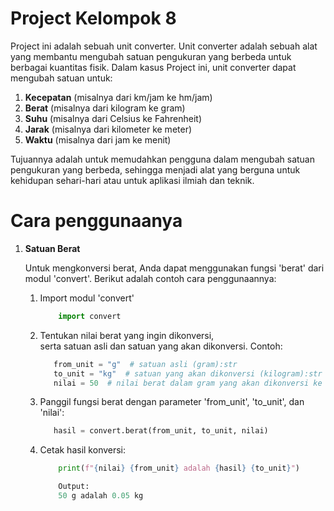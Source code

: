 # Project Kelompok 8

   Project ini adalah sebuah unit converter.
   Unit converter adalah sebuah alat yang membantu mengubah satuan pengukuran yang berbeda untuk berbagai kuantitas fisik. Dalam kasus Project ini, unit converter dapat mengubah satuan untuk:

   1. **Kecepatan** (misalnya dari km/jam ke hm/jam)
   2. **Berat** (misalnya dari kilogram ke gram)
   3. **Suhu** (misalnya dari Celsius ke Fahrenheit)
   4. **Jarak** (misalnya dari kilometer ke meter)
   5. **Waktu** (misalnya dari jam ke menit)

   Tujuannya adalah untuk memudahkan pengguna dalam mengubah satuan pengukuran yang berbeda, sehingga menjadi alat yang berguna untuk kehidupan sehari-hari atau untuk aplikasi ilmiah dan teknik.

# Cara penggunaanya

   1. **Satuan Berat**
   
       Untuk mengkonversi berat, Anda dapat menggunakan fungsi 'berat' dari modul 'convert'. Berikut adalah contoh cara penggunaannya:
       1. Import modul 'convert'

          ```python
              import convert
           ```
          
       2. Tentukan nilai berat yang ingin dikonversi,    
          serta satuan asli dan satuan yang akan dikonversi.
          Contoh:

          ```python
             from_unit = "g"  # satuan asli (gram):str
             to_unit = "kg"  # satuan yang akan dikonversi (kilogram):str
             nilai = 50  # nilai berat dalam gram yang akan dikonversi ke kilogram:float
           ```
          
       3. Panggil fungsi berat dengan parameter 'from_unit', 'to_unit', dan 'nilai':

          ```python
             hasil = convert.berat(from_unit, to_unit, nilai)
           ```
          
       4. Cetak hasil konversi:

          ```python
              print(f"{nilai} {from_unit} adalah {hasil} {to_unit}")

              Output:
              50 g adalah 0.05 kg
           ```


